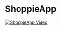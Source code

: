 # ShoppieApp 

[![ShoppieApp Video](https://img.shields.io/badge/▶️-ShoppieApp%20Demo-blue)](./video/ShoppieApp.mp4)
